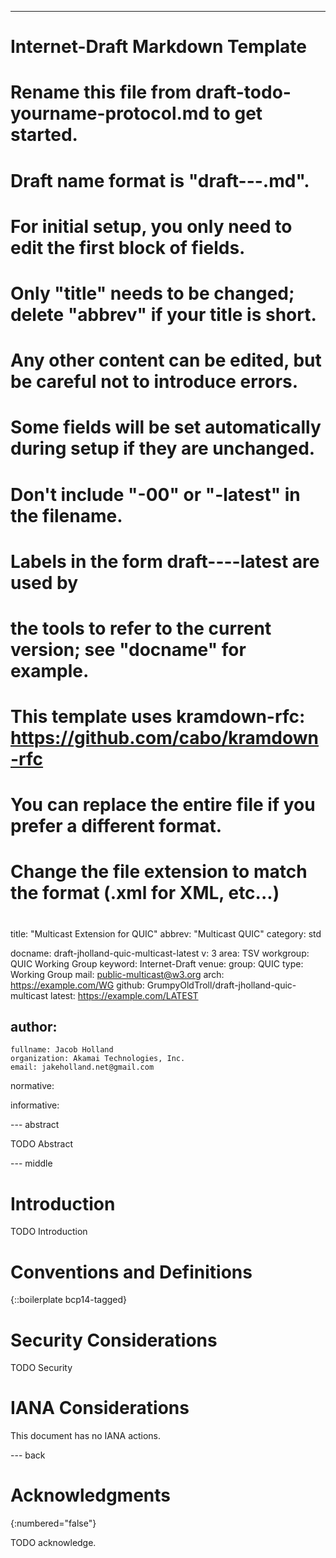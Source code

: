 ---
###
# Internet-Draft Markdown Template
#
# Rename this file from draft-todo-yourname-protocol.md to get started.
# Draft name format is "draft-<yourname>-<workgroup>-<name>.md".
#
# For initial setup, you only need to edit the first block of fields.
# Only "title" needs to be changed; delete "abbrev" if your title is short.
# Any other content can be edited, but be careful not to introduce errors.
# Some fields will be set automatically during setup if they are unchanged.
#
# Don't include "-00" or "-latest" in the filename.
# Labels in the form draft-<yourname>-<workgroup>-<name>-latest are used by
# the tools to refer to the current version; see "docname" for example.
#
# This template uses kramdown-rfc: https://github.com/cabo/kramdown-rfc
# You can replace the entire file if you prefer a different format.
# Change the file extension to match the format (.xml for XML, etc...)
#
###
title: "Multicast Extension for QUIC"
abbrev: "Multicast QUIC"
category: std

docname: draft-jholland-quic-multicast-latest
v: 3
area: TSV
workgroup: QUIC Working Group
keyword: Internet-Draft
venue:
  group: QUIC
  type: Working Group
  mail: public-multicast@w3.org
  arch: https://example.com/WG
  github: GrumpyOldTroll/draft-jholland-quic-multicast
  latest: https://example.com/LATEST

author:
 -
    fullname: Jacob Holland
    organization: Akamai Technologies, Inc.
    email: jakeholland.net@gmail.com

normative:

informative:


--- abstract

TODO Abstract


--- middle

# Introduction

TODO Introduction


# Conventions and Definitions

{::boilerplate bcp14-tagged}


# Security Considerations

TODO Security


# IANA Considerations

This document has no IANA actions.


--- back

# Acknowledgments
{:numbered="false"}

TODO acknowledge.
